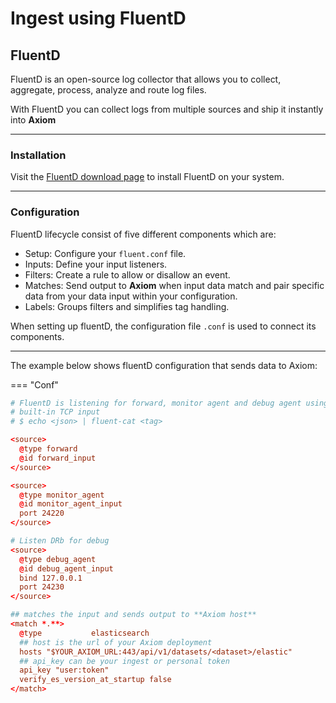 <div class="axi-header">
  <h1>Ingest using FluentD</h1>
</div>

## FluentD

FluentD is an open-source log collector that allows you to collect, aggregate, process, analyze and route log files. 

With FluentD you can collect logs from multiple sources and ship it instantly into **Axiom**

---

### Installation

Visit the [FluentD download page](https://www.fluentd.org/download) to install FluentD on your system. 

---
### Configuration

FluentD lifecycle consist of five different components which are:

- Setup: Configure your `fluent.conf` file. 
- Inputs: Define your input listeners. 
- Filters: Create a rule to allow or disallow an event. 
- Matches: Send output to **Axiom** when input data match and pair specific data from your data input within your configuration. 
- Labels:  Groups filters and simplifies tag handling. 

When setting up fluentD, the configuration file `.conf` is used to connect its components. 

---

The example below shows fluentD configuration that sends data to Axiom:

=== "Conf"

```conf
# FluentD is listening for forward, monitor agent and debug agent using the source element. 
# built-in TCP input
# $ echo <json> | fluent-cat <tag>

<source>
  @type forward
  @id forward_input
</source>

<source>
  @type monitor_agent
  @id monitor_agent_input
  port 24220
</source>

# Listen DRb for debug
<source>
  @type debug_agent
  @id debug_agent_input
  bind 127.0.0.1
  port 24230
</source>

## matches the input and sends output to **Axiom host**
<match *.**>
  @type           elasticsearch
  ## host is the url of your Axiom deployment
  hosts "$YOUR_AXIOM_URL:443/api/v1/datasets/<dataset>/elastic"
  ## api_key can be your ingest or personal token
  api_key "user:token"
  verify_es_version_at_startup false
</match>
```